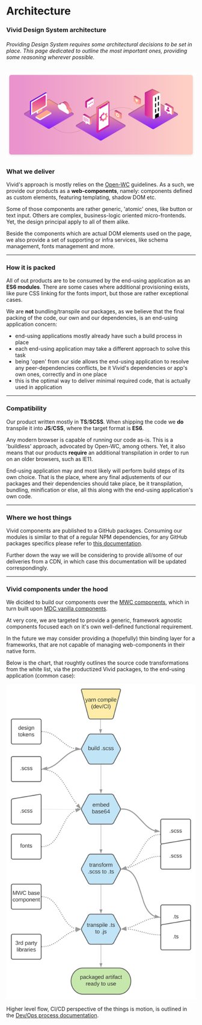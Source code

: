 # Architecture

### Vivid Design System architecture

###### Providing Design System requires some architectural decisions to be set in place. This page dedicated to outline the most important ones, providing some reasoning wherever possible.

![Architecture](assets/images/architecture.svg)

### What we deliver

Vivid's approach is mostly relies on the [Open-WC](https://open-wc.org/guide/) guidelines. As a such, we provide our products as a __web-components__, namely: components defined as custom elements, featuring templating, shadow DOM etc.

Some of those components are rather generic, 'atomic' ones, like button or text input. Others are complex, business-logic oriented micro-frontends. Yet, the design principal apply to all of them alike.

Beside the components which are actual DOM elements used on the page, we also provide a set of supporting or infra services, like schema management, fonts management and more.

---

### How it is packed

All of out products are to be consumed by the end-using application as an __ES6 modules__.
There are some cases where additional provisioning exists, like pure CSS linking for the fonts import, but those are rather exceptional cases.

We are __not__ bundling/transpile our packages, as we believe that the final packing of the code, our own and our dependencies, is an end-using application concern:
* end-using applications mostly already have such a build process in place
* each end-using application may take a different approach to solve this task
* being 'open' from our side allows the end-using application to resolve any peer-dependencies conflicts, be it Vivid's dependencies or app's own ones, correctly and in one place
* this is the optimal way to deliver minimal required code, that is actually used in application

---

### Compatibility

Our product written mostly in __TS__/__SCSS__. When shipping the code we __do__ transpile it into __JS__/__CSS__, where the target format is __ES6__.

Any modern browser is capable of running our code as-is.
This is a 'buildless' approach, advocated by Open-WC, among others.
Yet, it also means that our products __require__ an additional transpilation in order to run on an older browsers, such as IE11.

End-using application may and most likely will perform build steps of its own choice. That is the place, where any final adjustements of our packages and their dependencies should take place, be it transpilation, bundling, minification or else, all this along with the end-using application's own code.

---

### Where we host things

Vivid components are published to a GitHub packages.
Consuming our modules is similar to that of a regular NPM dependencies, for any GitHub packages specifics please refer to [this documentation](https://help.github.com/en/packages/using-github-packages-with-your-projects-ecosystem/configuring-npm-for-use-with-github-packages).

Further down the way we will be considering to provide all/some of our deliveries from a CDN, in which case this documentation will be updated correspondingly.

---

### Vivid components under the hood

We dicided to build our components over the [MWC components](https://github.com/material-components/material-components-web-components), which in turn built upon [MDC vanilla components](https://github.com/material-components/material-components-web).

At very core, we are targeted to provide a generic, framework agnostic components focused each on it's own well-defined functional requirement.

In the future we may consider providing a (hopefully) thin binding layer for a frameworks, that are not capable of managing web-components in their native form.

Below is the chart, that roughtly outlines the source code transformations from the white list, via the productized Vivid packages, to the end-using application (common case):

![Code transformation flow](assets/images/vivid-code-transformation-flow.svg)

Higher level flow, CI/CD perspective of the things is motion, is outlined in the [Dev/Ops process documentation](./dev-ops-process.md).